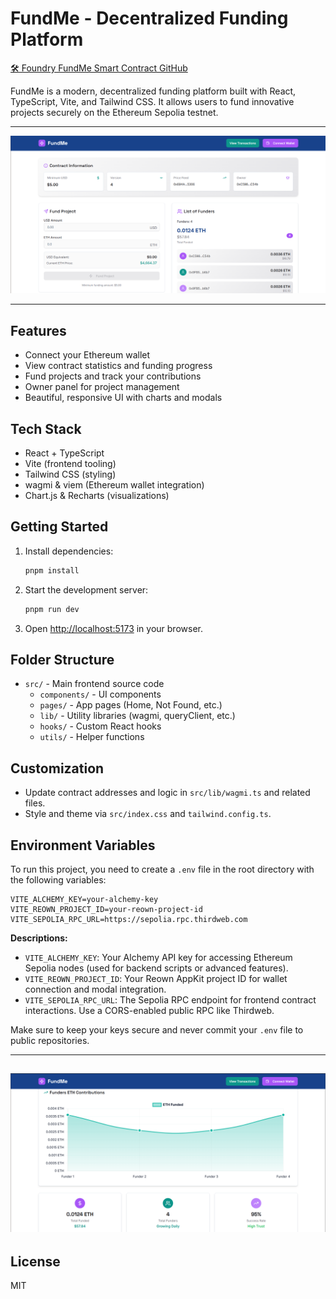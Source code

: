 # FundMe - Decentralized Funding Platform

[🛠 Foundry FundMe Smart Contract GitHub](https://github.com/John-Mukhwana/solidity-foundry-fund-me.git)

FundMe is a modern, decentralized funding platform built with React, TypeScript, Vite, and Tailwind CSS. It allows users to fund innovative projects securely on the Ethereum Sepolia testnet.

---
![FundeMe Frontend](./public/foundry.PNG)

----

## Features
- Connect your Ethereum wallet
- View contract statistics and funding progress
- Fund projects and track your contributions
- Owner panel for project management
- Beautiful, responsive UI with charts and modals

## Tech Stack
- React + TypeScript
- Vite (frontend tooling)
- Tailwind CSS (styling)
- wagmi & viem (Ethereum wallet integration)
- Chart.js & Recharts (visualizations)

## Getting Started
1. Install dependencies:
   ```sh
   pnpm install
   ```
2. Start the development server:
   ```sh
   pnpm run dev
   ```
3. Open [http://localhost:5173](http://localhost:5173) in your browser.

## Folder Structure
- `src/` - Main frontend source code
  - `components/` - UI components
  - `pages/` - App pages (Home, Not Found, etc.)
  - `lib/` - Utility libraries (wagmi, queryClient, etc.)
  - `hooks/` - Custom React hooks
  - `utils/` - Helper functions

## Customization
- Update contract addresses and logic in `src/lib/wagmi.ts` and related files.
- Style and theme via `src/index.css` and `tailwind.config.ts`.

## Environment Variables

To run this project, you need to create a `.env` file in the root directory with the following variables:

```
VITE_ALCHEMY_KEY=your-alchemy-key
VITE_REOWN_PROJECT_ID=your-reown-project-id
VITE_SEPOLIA_RPC_URL=https://sepolia.rpc.thirdweb.com
```

**Descriptions:**
- `VITE_ALCHEMY_KEY`: Your Alchemy API key for accessing Ethereum Sepolia nodes (used for backend scripts or advanced features).
- `VITE_REOWN_PROJECT_ID`: Your Reown AppKit project ID for wallet connection and modal integration.
- `VITE_SEPOLIA_RPC_URL`: The Sepolia RPC endpoint for frontend contract interactions. Use a CORS-enabled public RPC like Thirdweb.

Make sure to keep your keys secure and never commit your `.env` file to public repositories.

---
![FundeMe Frontend](./public/fundme2.PNG)
---
## License
MIT

